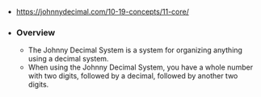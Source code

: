 - https://johnnydecimal.com/10-19-concepts/11-core/
- ### Overview
	- The Johnny Decimal System is a system for organizing anything using a decimal system.
	- When using the Johnny Decimal System, you have a whole number with two digits, followed by a decimal, followed by another two digits.
